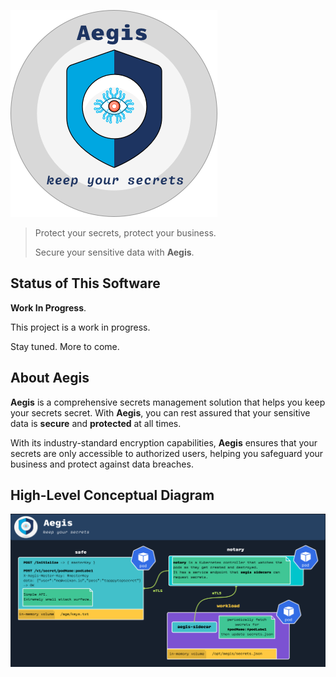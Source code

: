 ![Aegis](assets/aegis-banner.png "Aegis")

> Protect your secrets, protect your business.
> 
> Secure your sensitive data with **Aegis**.

## Status of This Software

**Work In Progress**.

This project is a work in progress.

Stay tuned. More to come.

## About Aegis

**Aegis** is a comprehensive secrets management solution that helps you keep 
your secrets secret. With **Aegis**, you can rest assured that your sensitive 
data is **secure** and **protected** at all times. 

With its industry-standard encryption capabilities, **Aegis** ensures that your 
secrets are only accessible to authorized users, helping you safeguard your 
business and protect against data breaches.

## High-Level Conceptual Diagram

![Aegis](assets/aegis-hla.png "Aegis High-Level Architecture")